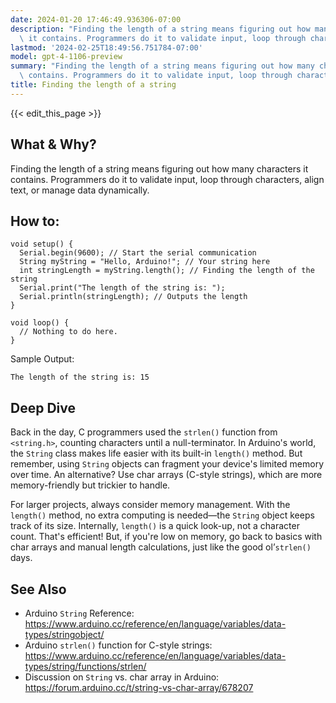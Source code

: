 ```yaml
---
date: 2024-01-20 17:46:49.936306-07:00
description: "Finding the length of a string means figuring out how many characters\
  \ it contains. Programmers do it to validate input, loop through characters, align\u2026"
lastmod: '2024-02-25T18:49:56.751784-07:00'
model: gpt-4-1106-preview
summary: "Finding the length of a string means figuring out how many characters it\
  \ contains. Programmers do it to validate input, loop through characters, align\u2026"
title: Finding the length of a string
---
```


{{< edit_this_page >}}

## What & Why?
Finding the length of a string means figuring out how many characters it contains. Programmers do it to validate input, loop through characters, align text, or manage data dynamically.

## How to:
```Arduino
void setup() {
  Serial.begin(9600); // Start the serial communication
  String myString = "Hello, Arduino!"; // Your string here
  int stringLength = myString.length(); // Finding the length of the string
  Serial.print("The length of the string is: ");
  Serial.println(stringLength); // Outputs the length
}

void loop() {
  // Nothing to do here.
}
```
Sample Output:
```
The length of the string is: 15
```

## Deep Dive
Back in the day, C programmers used the `strlen()` function from `<string.h>`, counting characters until a null-terminator. In Arduino's world, the `String` class makes life easier with its built-in `length()` method. But remember, using `String` objects can fragment your device's limited memory over time. An alternative? Use char arrays (C-style strings), which are more memory-friendly but trickier to handle.

For larger projects, always consider memory management. With the `length()` method, no extra computing is needed—the `String` object keeps track of its size. Internally, `length()` is a quick look-up, not a character count. That's efficient! But, if you're low on memory, go back to basics with char arrays and manual length calculations, just like the good ol’`strlen()` days.

## See Also
- Arduino `String` Reference: https://www.arduino.cc/reference/en/language/variables/data-types/stringobject/
- Arduino `strlen()` function for C-style strings: https://www.arduino.cc/reference/en/language/variables/data-types/string/functions/strlen/
- Discussion on `String` vs. char array in Arduino: https://forum.arduino.cc/t/string-vs-char-array/678207
